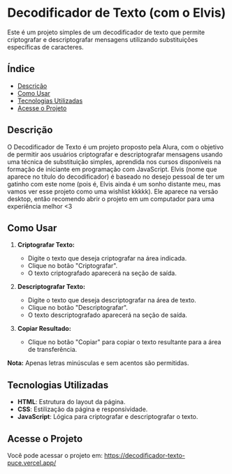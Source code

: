 # Decodificador de Texto (com o Elvis)

Este é um projeto simples de um decodificador de texto que permite criptografar e descriptografar mensagens utilizando substituições específicas de caracteres.

## Índice

- [Descrição](#descrição)
- [Como Usar](#como-usar)
- [Tecnologias Utilizadas](#tecnologias-utilizadas)
- [Acesse o Projeto](#acesse-o-projeto)

## Descrição

O Decodificador de Texto é um projeto proposto pela Alura, com o objetivo de permitir aos usuários criptografar e descriptografar mensagens usando uma técnica de substituição simples, aprendida nos cursos disponíveis na formação de iniciante em programação com JavaScript.
Elvis (nome que aparece no título do decodificador) é baseado no desejo pessoal de ter um gatinho com este nome (pois é, Elvis ainda é um sonho distante meu, mas vamos ver esse projeto como uma wishlist kkkkk). Ele aparece na versão desktop, então recomendo abrir o projeto em um computador para uma experiência melhor <3
## Como Usar

1. **Criptografar Texto:**
   - Digite o texto que deseja criptografar na área indicada.
   - Clique no botão "Criptografar".
   - O texto criptografado aparecerá na seção de saída.

2. **Descriptografar Texto:**
   - Digite o texto que deseja descriptografar na área de texto.
   - Clique no botão "Descriptografar".
   - O texto descriptografado aparecerá na seção de saída.

3. **Copiar Resultado:**
   - Clique no botão "Copiar" para copiar o texto resultante para a área de transferência.

**Nota:** Apenas letras minúsculas e sem acentos são permitidas.

## Tecnologias Utilizadas

- **HTML**: Estrutura do layout da página.
- **CSS**: Estilização da página e responsividade.
- **JavaScript**: Lógica para criptografar e descriptografar o texto.

## Acesse o Projeto

Você pode acessar o projeto em: https://decodificador-texto-puce.vercel.app/

